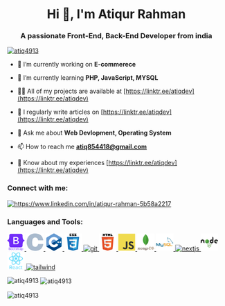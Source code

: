 <h1 align="center">Hi 👋, I'm Atiqur Rahman</h1>
<h3 align="center">A passionate Front-End, Back-End Developer from india</h3>

 

<p align="left"> <a href="https://github.com/ryo-ma/github-profile-trophy"><img src="https://github-profile-trophy.vercel.app/?username=atiq4913" alt="atiq4913" /></a> </p>

- 🔭 I’m currently working on **E-commerece**

- 🌱 I’m currently learning **PHP, JavaScript, MYSQL**

- 👨‍💻 All of my projects are available at [https://linktr.ee/atiqdev](https://linktr.ee/atiqdev)

- 📝 I regularly write articles on [https://linktr.ee/atiqdev](https://linktr.ee/atiqdev)

- 💬 Ask me about **Web Devlopment, Operating System**

- 📫 How to reach me **atiq854418@gmail.com**

- 📄 Know about my experiences [https://linktr.ee/atiqdev](https://linktr.ee/atiqdev)

<h3 align="left">Connect with me:</h3>
<p align="left">
<a href="https://linkedin.com/in/https://www.linkedin.com/in/atiqur-rahman-5b58a2217" target="blank"><img align="center" src="https://raw.githubusercontent.com/rahuldkjain/github-profile-readme-generator/master/src/images/icons/Social/linked-in-alt.svg" alt="https://www.linkedin.com/in/atiqur-rahman-5b58a2217" height="30" width="40" /></a>
</p>

<h3 align="left">Languages and Tools:</h3>
<p align="left"> <a href="https://getbootstrap.com" target="_blank" rel="noreferrer"> <img src="https://raw.githubusercontent.com/devicons/devicon/master/icons/bootstrap/bootstrap-plain-wordmark.svg" alt="bootstrap" width="40" height="40"/> </a> <a href="https://www.cprogramming.com/" target="_blank" rel="noreferrer"> <img src="https://raw.githubusercontent.com/devicons/devicon/master/icons/c/c-original.svg" alt="c" width="40" height="40"/> </a> <a href="https://www.w3schools.com/cpp/" target="_blank" rel="noreferrer"> <img src="https://raw.githubusercontent.com/devicons/devicon/master/icons/cplusplus/cplusplus-original.svg" alt="cplusplus" width="40" height="40"/> </a> <a href="https://www.w3schools.com/css/" target="_blank" rel="noreferrer"> <img src="https://raw.githubusercontent.com/devicons/devicon/master/icons/css3/css3-original-wordmark.svg" alt="css3" width="40" height="40"/> </a> <a href="https://git-scm.com/" target="_blank" rel="noreferrer"> <img src="https://www.vectorlogo.zone/logos/git-scm/git-scm-icon.svg" alt="git" width="40" height="40"/> </a> <a href="https://www.w3.org/html/" target="_blank" rel="noreferrer"> <img src="https://raw.githubusercontent.com/devicons/devicon/master/icons/html5/html5-original-wordmark.svg" alt="html5" width="40" height="40"/> </a> <a href="https://developer.mozilla.org/en-US/docs/Web/JavaScript" target="_blank" rel="noreferrer"> <img src="https://raw.githubusercontent.com/devicons/devicon/master/icons/javascript/javascript-original.svg" alt="javascript" width="40" height="40"/> </a> <a href="https://www.mongodb.com/" target="_blank" rel="noreferrer"> <img src="https://raw.githubusercontent.com/devicons/devicon/master/icons/mongodb/mongodb-original-wordmark.svg" alt="mongodb" width="40" height="40"/> </a> <a href="https://www.mysql.com/" target="_blank" rel="noreferrer"> <img src="https://raw.githubusercontent.com/devicons/devicon/master/icons/mysql/mysql-original-wordmark.svg" alt="mysql" width="40" height="40"/> </a> <a href="https://nextjs.org/" target="_blank" rel="noreferrer"> <img src="https://cdn.worldvectorlogo.com/logos/nextjs-2.svg" alt="nextjs" width="40" height="40"/> </a> <a href="https://nodejs.org" target="_blank" rel="noreferrer"> <img src="https://raw.githubusercontent.com/devicons/devicon/master/icons/nodejs/nodejs-original-wordmark.svg" alt="nodejs" width="40" height="40"/> </a> <a href="https://reactjs.org/" target="_blank" rel="noreferrer"> <img src="https://raw.githubusercontent.com/devicons/devicon/master/icons/react/react-original-wordmark.svg" alt="react" width="40" height="40"/> </a> <a href="https://tailwindcss.com/" target="_blank" rel="noreferrer"> <img src="https://www.vectorlogo.zone/logos/tailwindcss/tailwindcss-icon.svg" alt="tailwind" width="40" height="40"/> </a> </p>

<p><img align="left" src="https://github-readme-stats.vercel.app/api/top-langs?username=atiq4913&show_icons=true&locale=en&layout=compact" alt="atiq4913" /></p>

<p>&nbsp;<img align="center" src="https://github-readme-stats.vercel.app/api?username=atiq4913&show_icons=true&locale=en" alt="atiq4913" /></p>

<p><img align="center" src="https://github-readme-streak-stats.herokuapp.com/?user=atiq4913&" alt="atiq4913" /></p>
